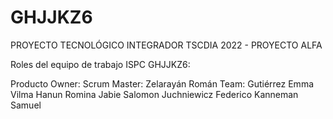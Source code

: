 # GHJJKZ6
PROYECTO TECNOLÓGICO INTEGRADOR TSCDIA 2022 - PROYECTO ALFA

Roles del equipo de trabajo ISPC GHJJKZ6:

Producto Owner: 
Scrum Master: Zelarayán Román 
Team:
Gutiérrez Emma Vilma 
Hanun Romina 
Jabie Salomon 
Juchniewicz Federico 
Kanneman Samuel 
